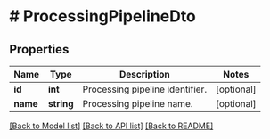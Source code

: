 # # ProcessingPipelineDto

## Properties

Name | Type | Description | Notes
------------ | ------------- | ------------- | -------------
**id** | **int** | Processing pipeline identifier. | [optional]
**name** | **string** | Processing pipeline name. | [optional]

[[Back to Model list]](../../README.md#models) [[Back to API list]](../../README.md#endpoints) [[Back to README]](../../README.md)

